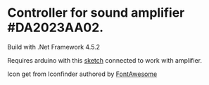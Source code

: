 Controller for sound amplifier #DA2023AA02.
================
Build with .Net Framework 4.5.2

Requires arduino with this [sketch](https://github.com/prototypvirus/amp-DA2023AA02/tree/master/arduino-sketch) connected to work with amplifier.

Icon get from Iconfinder authored by [FontAwesome](http://fontawesome.io/)
